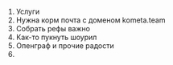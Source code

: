 1. Услуги
2. Нужна корм почта с доменом kometa.team
3. Собрать рефы важно
4. Как-то пукнуть шоурил
5. Опенграф и прочие радости
6. 